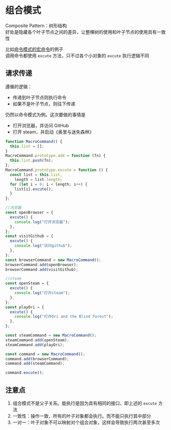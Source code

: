 # 组合模式

Composite Pattern：树形结构  
好处是隐藏各个叶子节点之间的差异，让整棵树的使用和叶子节点的使用具有一致性

比如[命令模式的宏命令](./07_command.md#宏命令)的例子  
调用命令都使用 `excute` 方法，只不过各个小对象的 `excute` 执行逻辑不同

## 请求传递

遵循的逻辑：

- 传递到叶子节点则执行命令
- 如果不是叶子节点，则往下传递

仍然以命令模式为例。这次要做的事情是

- 打开浏览器，并访问 GitHub
- 打开 steam，并启动《奥里与迷失森林》

```js
function MacroCommand() {
  this.list = [];
}
MacroCommand.prototype.add = function (fn) {
  this.list.push(fn);
};
MacroCommand.prototype.excute = function () {
  const list = this.list,
    length = list.length;
  for (let i = 0; i < length; i++) {
    list[i].excute();
  }
};

//浏览器
const openBrowser = {
  excute() {
    console.log("打开浏览器");
  },
};
const visitGithub = {
  excute() {
    console.log("访问github");
  },
};
const browserCommand = new MacroCommand();
browserCommand.add(openBrowser);
browserCommand.add(visitGithub);

//steam
const openSteam = {
  excute() {
    console.log("打开steam");
  },
};
const playOri = {
  excute() {
    console.log("打开Ori and the Blind Forest");
  },
};

const steamCommand = new MacroCommand();
steamCommand.add(openSteam);
steamCommand.add(playOri);

const command = new MacroCommand();
command.add(browserCommand);
command.add(steamCommand);

command.excute();
```

## 注意点

1. 组合模式不是父子关系。能执行是因为具有相同的接口，即上述的 `excute` 方法
2. 一致性：操作一致，所有的叶子对象都会执行。而不能只执行其中部分
3. 一对一：叶子对象不可以映射对个组合对象，这样会导致执行两次甚至多次
